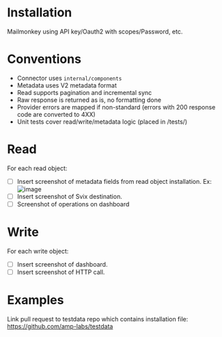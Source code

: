 # Installation
Mailmonkey using API key/Oauth2 with scopes/Password, etc.

# Conventions
 - Connector uses `internal/components`
 - Metadata uses V2 metadata format
 - Read supports pagination and incremental sync
 - Raw response is returned as is, no formatting done
 - Provider errors are mapped if non-standard (errors with 200 response code are converted to 4XX)
 - Unit tests cover read/write/metadata logic (placed in /tests/<provider>)

# Read
For each read object:
- [ ] Insert screenshot of metadata fields from read object installation.
Ex: ![image](https://github.com/user-attachments/assets/ebc027fb-b82b-4505-ac71-f2b61209fa4d)
- [ ] Insert screenshot of Svix destination.
- [ ] Screenshot of operations on dashboard

# Write
For each write object:
- [ ] Insert screenshot of dashboard.
- [ ] Insert screenshot of HTTP call.

# Examples
Link pull request to testdata repo which contains installation file: https://github.com/amp-labs/testdata

